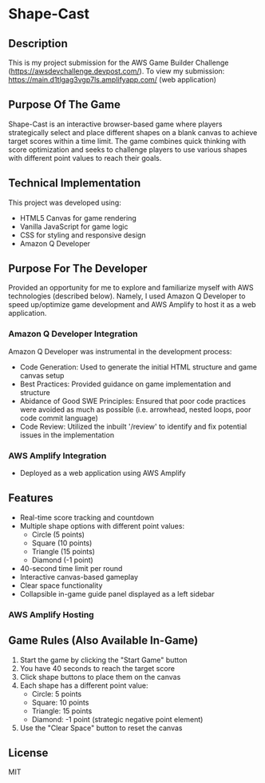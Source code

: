 # Shape-Cast

## Description
This is my project submission for the AWS Game Builder Challenge (https://awsdevchallenge.devpost.com/).
To view my submission: https://main.d1tlgag3vgp7ls.amplifyapp.com/ (web application)

## Purpose Of The Game
Shape-Cast is an interactive browser-based game where players strategically select and place different shapes on a blank canvas
to achieve target scores within a time limit. The game combines quick thinking with score optimization and seeks to challenge players to use various shapes with different point values to reach their goals.

## Technical Implementation
This project was developed using:
- HTML5 Canvas for game rendering
- Vanilla JavaScript for game logic
- CSS for styling and responsive design
- Amazon Q Developer

## Purpose For The Developer
Provided an opportunity for me to explore and familiarize myself with AWS technologies (described below).
Namely, I used Amazon Q Developer to speed up/optimize game development and AWS Amplify to host it as a web application.

### Amazon Q Developer Integration
Amazon Q Developer was instrumental in the development process:
- Code Generation: Used to generate the initial HTML structure and game canvas setup
- Best Practices: Provided guidance on game implementation and structure
- Abidance of Good SWE Principles: Ensured that poor code practices were avoided as much as possible (i.e. arrowhead, nested loops, poor code commit language)
- Code Review: Utilized the inbuilt '/review' to identify and fix potential issues in the implementation

### AWS Amplify Integration
- Deployed as a web application using AWS Amplify 

## Features
- Real-time score tracking and countdown
- Multiple shape options with different point values:
    - Circle (5 points)
    - Square (10 points)
    - Triangle (15 points)
    - Diamond (-1 point)
- 40-second time limit per round
- Interactive canvas-based gameplay
- Clear space functionality
- Collapsible in-game guide panel displayed as a left sidebar

### AWS Amplify Hosting

## Game Rules (Also Available In-Game)
1. Start the game by clicking the "Start Game" button
2. You have 40 seconds to reach the target score
3. Click shape buttons to place them on the canvas
4. Each shape has a different point value:
    - Circle: 5 points
    - Square: 10 points
    - Triangle: 15 points
    - Diamond: -1 point (strategic negative point element)
5. Use the "Clear Space" button to reset the canvas

## License
MIT